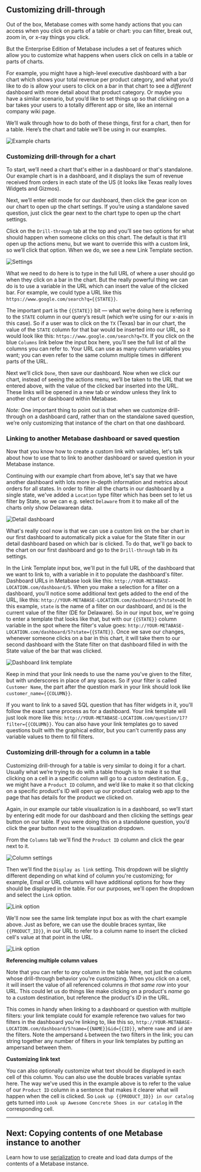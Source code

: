 ## Customizing drill-through

Out of the box, Metabase comes with some handy actions that you can access when you click on parts of a table or chart: you can filter, break out, zoom in, or x-ray things you click.

But the Enterprise Edition of Metabase includes a set of features which allow you to customize what happens when users click on cells in a table or parts of charts.

For example, you might have a high-level executive dashboard with a bar chart which shows your total revenue per product category, and what you’d like to do is allow your users to click on a bar in that chart to see a *different* dashboard with more detail about that product category. Or maybe you have a similar scenario, but you’d like to set things up so that clicking on a bar takes your users to a totally different app or site, like an internal company wiki page.

We’ll walk through how to do both of these things, first for a chart, then for a table. Here’s the chart and table we’ll be using in our examples.

![Example charts](./images/customizing-drill-through/example-charts.png)

### Customizing drill-through for a chart
To start, we’ll need a chart that's either in a dashboard or that's standalone. Our example chart is in a dashboard, and it displays the sum of revenue received from orders in each state of the US (it looks like Texas really loves Widgets and Gizmos).

Next, we’ll enter edit mode for our dashboard, then click the gear icon on our chart to open up the chart settings. If you’re using a standalone saved question, just click the gear next to the chart type to open up the chart settings.

Click on the `Drill-through` tab at the top and you’ll see two options for what should happen when someone clicks on this chart. The default is that it’ll open up the actions menu, but we want to override this with a custom link, so we’ll click that option. When we do, we see a new Link Template section.

![Settings](./images/customizing-drill-through/chart-link-template.png)

What we need to do here is to type in the full URL of where a user should go when they click on a bar in the chart. But the really powerful thing we can do is to use a variable in the URL which can insert the value of the clicked bar. For example, we could type a URL like this `https://www.google.com/search?q={{STATE}}`.

The important part is the `{{STATE}}` bit — what we’re doing here is referring to the `STATE` column in our query’s result (which we’re using for our x-axis in this case). So if a user was to click on the `TX` (Texas) bar in our chart, the value of the `STATE` column for that bar would be inserted into our URL, so it would look like this: `https://www.google.com/search?q=TX`. If you click on the blue `Columns` link below the input box here, you’ll see the full list of all the columns you can refer to. Your URL can use as many column variables you want; you can even refer to the same column multiple times in different parts of the URL.

Next we’ll click `Done`, then save our dashboard. Now when we click our chart, instead of seeing the actions menu, we’ll be taken to the URL that we entered above, with the value of the clicked bar inserted into the URL. These links will be opened in a new tab or window unless they link to another chart or dashboard within Metabase.

*Note:* One important thing to point out is that when we customize drill-through on a dashboard card, rather than on the standalone saved question, we’re only customizing that instance of the chart on that one dashboard.

### Linking to another Metabase dashboard or saved question

Now that you know how to create a custom link with variables, let's talk about how to use that to link to another dashboard or saved question in your Metabase instance.

Continuing with our example chart from above, let's say that we have another dashboard with lots more in-depth information and metrics about orders for all states. In order to filter all the charts in our dashboard by a single state, we've added a `Location` type filter which has been set to let us filter by State, so we can e.g. select `Delaware` from it to make all of the charts only show Delawarean data.

![Detail dashboard](./images/customizing-drill-through/detail-dashboard.png)

What's really cool now is that we can use a custom link on the bar chart in our first dashboard to automatically pick a value for the State filter in our detail dashboard based on which bar is clicked. To do that, we'll go back to the chart on our first dashboard and go to the `Drill-through` tab in its settings.

In the Link Template input box, we'll put in the full URL of the dashboard that we want to link to, with a variable in it to populate the dashboard's filter. Dashboard URLs in Metabase look like this: `http://YOUR-METABASE-LOCATION.com/dashboard/5`. When you make a selection for a filter on a dashboard, you'll notice some additional text gets added to the end of the URL, like this: `http://YOUR-METABASE-LOCATION.com/dashboard/5?state=DE` In this example, `state` is the name of a filter on our dashboard, and `DE` is the current value of the filter (DE for Delaware). So in our input box, we're going to enter a template that looks like that, but with our `{{STATE}}` column variable in the spot where the filter's value goes: `http://YOUR-METABASE-LOCATION.com/dashboard/5?state={{STATE}}`. Once we save our changes, whenever someone clicks on a bar in this chart, it will take them to our second dashboard with the State filter on that dashboard filled in with the State value of the bar that was clicked.

![Dashboard link template](./images/customizing-drill-through/dashboard-link-template.png)

Keep in mind that your link needs to use the name you've given to the filter, but with underscores in place of any spaces. So if your filter is called `Customer Name`, the part after the question mark in your link should look like `customer_name={{COLUMN}}`.

If you want to link to a saved SQL question that has filter widgets in it, you'll follow the exact same process as for a dashboard. Your link template will just look more like this: `http://YOUR-METABASE-LOCATION.com/question/17?filter={{COLUMN}}`. You can also have your link templates go to saved questions built with the graphical editor, but you can't currently pass any variable values to them to fill filters.


### Customizing drill-through for a column in a table

Customizing drill-through for a table is very similar to doing it for a chart. Usually what we’re trying to do with a table though is to make it so that clicking on a cell in a specific column will go to a custom destination. E.g., we might have a `Product ID` column, and we’d like to make it so that clicking on a specific product's ID will open up our product catalog web app to the page that has details for the product we clicked on.

Again, in our example our table visualization is in a dashboard, so we’ll start by entering edit mode for our dashboard and then clicking the settings gear button on our table. If you were doing this on a standalone question, you’d click the gear button next to the visualization dropdown.

From the `Columns` tab we'll find the `Product ID` column and click the gear next to it.

![Column settings](./images/customizing-drill-through/column-settings.png)

Then we'll find the `Display as link` setting. This dropdown will be slightly different depending on what kind of column you're customizing; for example, Email or URL columns will have additional options for how they should be displayed in the table. For our purposes, we'll open the dropdown and select the `Link` option.

![Link option](./images/customizing-drill-through/link-option.png)

We'll now see the same link template input box as with the chart example above. Just as before, we can use the double braces syntax, like `{{PRODUCT_ID}}`, in our URL to refer to a column name to insert the clicked cell's value at that point in the URL.

![Link option](./images/customizing-drill-through/table-options-filled.png)

**Referencing multiple column values**

Note that you can refer to *any* column in the table here, not just the column whose drill-through behavior you're customizing. When you click on a cell, it will insert the value of all referenced columns *in that same row* into your URL. This could let us do things like make clicking on a product's *name* go to a custom destination, but reference the product's *ID* in the URL.

This comes in handy when linking to a dashboard or question with multiple filters: your link template could for example reference two values for two filters in the dashboard you're linking to, like this so, `http://YOUR-METABASE-LOCATION.com/dashboard/5?name={{NAME}}&id={{ID}}`, where `name` and `id` are the filters. Note the ampersand `&` between the two filters in the link; you can string together any number of filters in your link templates by putting an ampersand between them.

**Customizing link text**

You can also optionally customize what text should be displayed in each cell of this column. You can also use the double braces variable syntax here. The way we've used this in the example above is to refer to the value of our `Product ID` column in a sentence that makes it clearer what will happen when the cell is clicked. So `Look up {{PRODUCT_ID}} in our catalog` gets turned into `Look up Awesome Concrete Shoes in our catalog` in the corresponding cell.

---

## Next: Copying contents of one Metabase instance to another
Learn how to use [serialization](serialization.md) to create and load data dumps of the contents of a Metabase instance.

